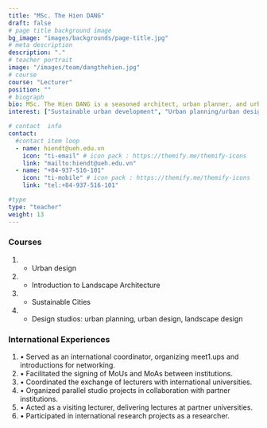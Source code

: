 ```yaml
---
title: "MSc. The Hien DANG"
draft: false
# page title background image
bg_image: "images/backgrounds/page-title.jpg"
# meta description
description: "."
# teacher portrait
image: "/images/team/dangthehien.jpg"
# course
course: "Lecturer"
position: ""
# biograph
bio: MSc. The Hien DANG is a seasoned architect, urban planner, and urban designer with a rich background in both professional practice and academia. He has worked at the Southern Institute for Spatial Planning and the Ho Chi Minh City Department of Architecture Urban Planning. After more than eight years as a lecturer and the international coordinator for the faculty at Ton Duc Thang University, he is now contributing his expertise at ISCM. His interests lie in sustainable urban development, enhancing urban livability, addressing urban informalities, and advancing urban design and landscaping, all driven by a commitment to creating more resilient and inclusive urban environments.
interest: ["Sustainable urban development", "Urban planning/urban design", "Urban informalities", "Lovable cities/city branding"]

# contact  info
contact:
  #contact item loop
  - name: hiendt@ueh.edu.vn
    icon: "ti-email" # icon pack : https://themify.me/themify-icons
    link: "mailto:hiendt@ueh.edu.vn"
  - name: "+84-937-516-101"
    icon: "ti-mobile" # icon pack : https://themify.me/themify-icons
    link: "tel:+84-937-516-101"

#type
type: "teacher"
weight: 13
---
```


### Courses
1. * Urban design
1. * Introduction to Landscape Architecture
1. * Sustainable Cities
1. * Design studios: urban planning, urban design, landscape design

### International Experiences
1. •	Served as an international coordinator, organizing meet1.ups and introductions for networking.
1. •	Facilitated the signing of MoUs and MoAs between institutions.
1. •	Coordinated the exchange of lecturers with international universities.
1. •	Organized parallel studio projects in collaboration with partner institutions.
1. •	Acted as a visiting lecturer, delivering lectures at partner universities.
1. •	Participated in international research projects as a researcher.
